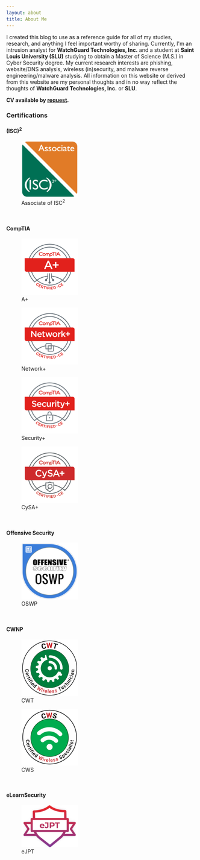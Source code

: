 ```yaml
---
layout: about
title: About Me
---
```


I created this blog to use as a reference guide for all of my studies, research, and anything I feel important worthy of sharing. Currently, I'm an intrusion analyst for **WatchGuard Technologies, Inc.** and a student at **Saint Louis University (SLU)** studying to obtain a Master of Science (M.S.) in Cyber Security degree. My current research interests are phishing, website/DNS analysis, wireless (in)security, and malware reverse engineering/malware analysis. All information on this website or derived from this website are my personal thoughts and in no way reflect the thoughts of **WatchGuard Technologies, Inc.** or **SLU**.

**CV available by [request](/contact/).**

<!--kg-card-end: markdown--><!--kg-card-begin: markdown-->
### Certifications

#### (ISC)<sup>2</sup>
<figure style="width: 150px" class="align-left">
  <img src="/assets/images/certs/isc2_associate.png" alt="">
 <figcaption>Associate of ISC<sup>2</sup></figcaption>
</figure>

</br>

#### CompTIA

<figure style="width: 150px" class="align-left">
  <img src="/assets/images/certs/A-.png" alt="">
 <figcaption>A+</figcaption>
</figure>
<figure style="width: 150px" class="align-left">
  <img src="/assets/images/certs/Network-.png" alt="">
 <figcaption>Network+</figcaption>
</figure>
<figure style="width: 150px" class="align-left">
  <img src="/assets/images/certs/Security-.png" alt="">
 <figcaption>Security+</figcaption>
</figure>
<figure style="width: 150px" class="align-left">
  <img src="/assets/images/certs/CySA-.png" alt="">
 <figcaption>CySA+</figcaption>
</figure>

</br>

#### Offensive Security

<figure style="width: 150px" class="align-left">
  <img src="/assets/images/certs/OSWP.png" alt="">
 <figcaption>OSWP</figcaption>
</figure>
 
</br>
 
#### CWNP

<figure style="width: 150px" class="align-left">
  <img src="/assets/images/certs/cwt.png" alt="">
 <figcaption>CWT</figcaption>
</figure>
<figure style="width: 150px" class="align-left">
  <img src="/assets/images/certs/cws.png" alt="">
 <figcaption>CWS</figcaption>
</figure>

</br>

#### eLearnSecurity

<figure style="width: 150px" class="align-left">
  <img src="/assets/images/certs/eJPT.png" alt="">
 <figcaption>eJPT</figcaption>
</figure>

 <!--kg-card-end: markdown-->
